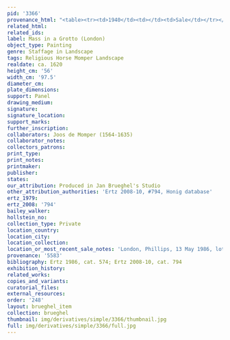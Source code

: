 ```yaml
---
pid: '3366'
provenance_html: "<table><tr><td>1940</td><td></td><td>Sale</td></tr></table>"
related_html: 
related_ids: 
label: Mass in a Grotto (London)
object_type: Painting
genre: Staffage in Landscape
tags: Religious Horse Momper Landscape
realdate: ca. 1620
height_cm: '56'
width_cm: '97.5'
diameter_cm: 
plate_dimensions: 
support: Panel
drawing_medium: 
signature: 
signature_location: 
support_marks: 
further_inscription: 
collaborators: Joos de Momper (1564-1635)
collaborator_notes: 
collectors_patrons: 
print_type: 
print_notes: 
printmaker: 
publisher: 
states: 
our_attribution: Produced in Jan Brueghel's Studio
other_attribution_authorities: 'Ertz 2008-10, #794, Honig database'
ertz_1979: 
ertz_2008: '794'
bailey_walker: 
hollstein_no: 
collection_type: Private
location_country: 
location_city: 
location_collection: 
location_or_most_recent_sale_notes: 'London, Phillips, 13 May 1986, lot #47'
provenance: '5583'
bibliography: Ertz 1986, cat. 574; Ertz 2008-10, cat. 794
exhibition_history: 
related_works: 
copies_and_variants: 
curatorial_files: 
external_resources: 
order: '248'
layout: brueghel_item
collection: brueghel
thumbnail: img/derivatives/simple/3366/thumbnail.jpg
full: img/derivatives/simple/3366/full.jpg
---
```

